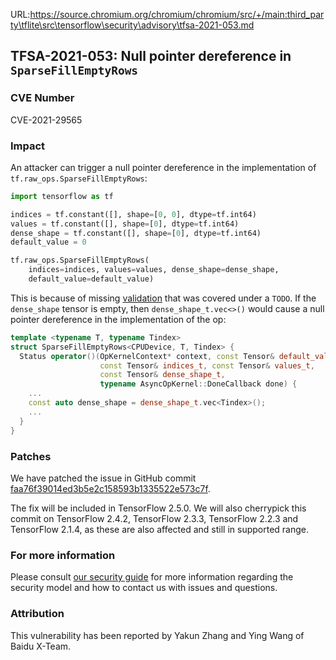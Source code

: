 URL:https://source.chromium.org/chromium/chromium/src/+/main:third_party\tflite\src\tensorflow\security\advisory\tfsa-2021-053.md
## TFSA-2021-053: Null pointer dereference in `SparseFillEmptyRows`

### CVE Number
CVE-2021-29565

### Impact
An attacker can trigger a null pointer dereference in the implementation of
`tf.raw_ops.SparseFillEmptyRows`:

```python
import tensorflow as tf

indices = tf.constant([], shape=[0, 0], dtype=tf.int64)
values = tf.constant([], shape=[0], dtype=tf.int64)
dense_shape = tf.constant([], shape=[0], dtype=tf.int64)
default_value = 0

tf.raw_ops.SparseFillEmptyRows(
    indices=indices, values=values, dense_shape=dense_shape,
    default_value=default_value)
```

This is because of missing
[validation](https://github.com/tensorflow/tensorflow/blob/fdc82089d206e281c628a93771336bf87863d5e8/tensorflow/core/kernels/sparse_fill_empty_rows_op.cc#L230-L231)
that was covered under a `TODO`. If the `dense_shape` tensor is empty, then
`dense_shape_t.vec<>()` would cause a null pointer dereference in the
implementation of the op:

```cc
template <typename T, typename Tindex>
struct SparseFillEmptyRows<CPUDevice, T, Tindex> {
  Status operator()(OpKernelContext* context, const Tensor& default_value_t,
                    const Tensor& indices_t, const Tensor& values_t,
                    const Tensor& dense_shape_t,
                    typename AsyncOpKernel::DoneCallback done) {
    ...
    const auto dense_shape = dense_shape_t.vec<Tindex>();
    ...
  }
}
```

### Patches
We have patched the issue in GitHub commit
[faa76f39014ed3b5e2c158593b1335522e573c7f](https://github.com/tensorflow/tensorflow/commit/faa76f39014ed3b5e2c158593b1335522e573c7f).

The fix will be included in TensorFlow 2.5.0. We will also cherrypick this
commit on TensorFlow 2.4.2, TensorFlow 2.3.3, TensorFlow 2.2.3 and TensorFlow
2.1.4, as these are also affected and still in supported range.

### For more information
Please consult [our security
guide](https://github.com/tensorflow/tensorflow/blob/master/SECURITY.md) for
more information regarding the security model and how to contact us with issues
and questions.

### Attribution
This vulnerability has been reported by Yakun Zhang and Ying Wang of Baidu
X-Team.

